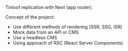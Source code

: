 Tinloof replication with Next (app router).

Concept of the project:
- Use different methods of rendering (SSR, SSG, ISR)
- Mock data from an API or CMS
- Use a headless CMS
- Using approach of RSC (React Server Components)